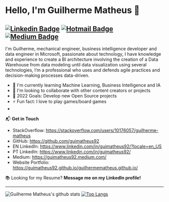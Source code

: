 # Hello, I'm Guilherme Matheus 👋

[![Linkedin Badge](https://img.shields.io/badge/-guimatheus92-blue?style=flat-square&logo=Linkedin&logoColor=white&link=https://www.linkedin.com/in/guimatheus92/?locale=en_US)](https://www.linkedin.com/in/guimatheus92/?locale=en_US) [![Hotmail Badge](https://img.shields.io/badge/-guilherme_matheus12@hotmail.com-0078D4?style=flat-square&logo=microsoft-outlook&logoColor=white&link=mailto:guilherme_matheus12@hotmail.com)](mailto:guilherme_matheus12@hotmail.com) [![Medium Badge](https://img.shields.io/badge/guimatheus92-12100E?style=flat&logo=medium&logoColor=white&link=https://medium.com/@guimatheus92)](https://medium.com/@guimatheus92)
------------

I'm Guilherme, mechanical engineer, business intelligence developer and data engineer in Microsoft, passionate about technology, I have knowledge and experience to create a BI architecture involving the creation of a Data Warehouse from data modeling until data visualization using several technologies, I’m a professional who uses and defends agile practices and decision-making processes data-driven.


- 🌱 I'm currently learning Machine Learning, Business Intelligence and IA
- 👯 I'm looking to collaborate with other content creators or projects
- 🥅 2022 Goals: Develop new Open Source projects
- ⚡ Fun fact: I love to play games/board games
- 

📬 **Get in Touch**
- StackOverflow: https://stackoverflow.com/users/10176057/guilherme-matheus
- GitHub: https://github.com/guimatheus92
- EN LinkedIn: https://www.linkedin.com/in/guimatheus92/?locale=en_US
- PT LinkedIn: https://www.linkedin.com/in/guimatheus92/
- Medium: https://guimatheus92.medium.com/
- Website Portfolio: https://guimatheus92.github.io/guilhermematheus.github.io/

📚 Looking for my Resume? **Message me on my LinkedIn profile!**

------------

![Guilherme Matheus's github stats](https://github-readme-stats.vercel.app/api?username=guimatheus92&show_icons=true&hide_border=true)
[![Top Langs](https://github-readme-stats.vercel.app/api/top-langs/?username=guimatheus92&hide=html&layout=compact&langs_count=10)](https://github.com/guimatheus92/github-readme-stats)
